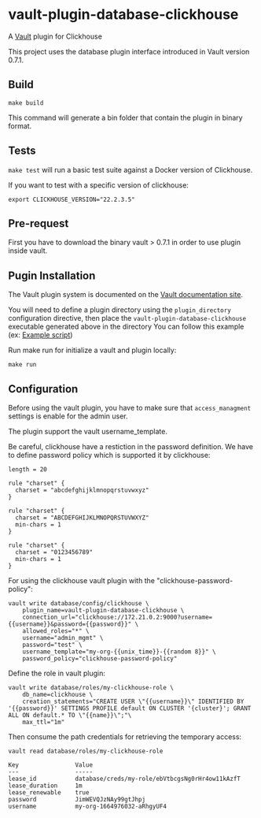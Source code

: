 # vault-plugin-database-clickhouse

A [Vault](https://www.vaultproject.io) plugin for Clickhouse

This project uses the database plugin interface introduced in Vault version 0.7.1.


## Build

```
make build
```

This command will generate a bin folder that contain the plugin in binary format.


## Tests

`make test` will run a basic test suite against a Docker version of Clickhouse.

If you want to test with a specific version of clickhouse:

```
export CLICKHOUSE_VERSION="22.2.3.5"
```


## Pre-request

First you have to download the binary vault > 0.7.1 in order to use plugin inside vault.

## Pugin Installation

The Vault plugin system is documented on the [Vault documentation site](https://www.vaultproject.io/docs/internals/plugins.html).

You will need to define a plugin directory using the `plugin_directory` configuration directive, then place the `vault-plugin-database-clickhouse` executable generated above in the directory 
You can follow this example (ex: [Example script](scripts/local_dev.sh))

Run make run for initialize a vault and plugin locally:

```
make run
```

## Configuration

Before using the vault plugin, you have to make sure that `access_managment` settings is enable for the admin user.

The plugin support the vault username_template.

Be careful, clickhouse have a restiction in the password definition.
We have to define password policy which is supported it by clickhouse:
```
length = 20

rule "charset" {
  charset = "abcdefghijklmnopqrstuvwxyz"
}

rule "charset" {
  charset = "ABCDEFGHIJKLMNOPQRSTUVWXYZ"
  min-chars = 1
}

rule "charset" {
  charset = "0123456789"
  min-chars = 1
}
```

For using the clickhouse vault plugin with the "clickhouse-password-policy":
```
vault write database/config/clickhouse \
    plugin_name=vault-plugin-database-clickhouse \
    connection_url="clickhouse://172.21.0.2:9000?username={{username}}&password={{password}}" \
    allowed_roles="*" \
    username="admin_mgmt" \
    password="test" \
    username_template="my-org-{{unix_time}}-{{random 8}}" \
    password_policy="clickhouse-password-policy"
```


Define the role in vault plugin:
```
vault write database/roles/my-clickhouse-role \
    db_name=clickhouse \
    creation_statements="CREATE USER \"{{username}}\" IDENTIFIED BY '{{password}}' SETTINGS PROFILE default ON CLUSTER '{cluster}'; GRANT ALL ON default.* TO \"{{name}}\";"\
    max_ttl="1m"
```

Then consume the path credentials for retrieving the temporary access:
```
vault read database/roles/my-clickhouse-role

Key                Value
---                -----
lease_id           database/creds/my-role/ebVtbcgsNg0rHr4ow11kAzfT
lease_duration     1m
lease_renewable    true
password           JimWEVQJzNAy99gtJhpj
username           my-org-1664976032-aRhgyUF4
```